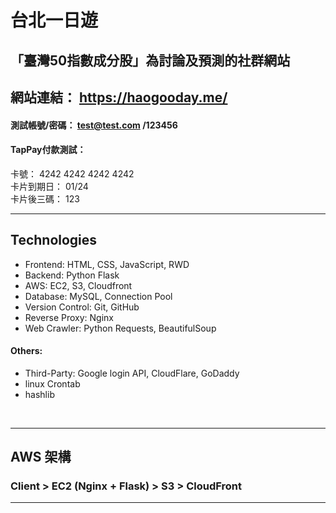 # 台北一日遊
## 「臺灣50指數成分股」為討論及預測的社群網站

## 網站連結： https://haogooday.me/


#### 測試帳號/密碼： test@test.com /123456
#### TapPay付款測試：
卡號： 4242 4242 4242 4242<br>
卡片到期日： 01/24 <br>
卡片後三碼： 123<br>

<hr>

## Technologies

<ul>
    <li>Frontend: HTML, CSS, JavaScript, RWD</li>
    <li>Backend: Python Flask</li>
    <li>AWS: EC2, S3, Cloudfront </li>
    <li>Database: MySQL, Connection Pool</li>
    <li>Version Control: Git, GitHub</li>
    <li>Reverse Proxy: Nginx</li>
    <li>Web Crawler: Python Requests, BeautifulSoup</li>  

</ul>  

#### Others:

<ul>
    <li>Third-Party: Google login API, CloudFlare, GoDaddy</li>
    <li>linux Crontab</li>
    <li>hashlib</li>  
</ul>
 
<br>

<hr/>

## AWS 架構
### Client > EC2 (Nginx + Flask) > S3 > CloudFront
<hr/>

<br>
